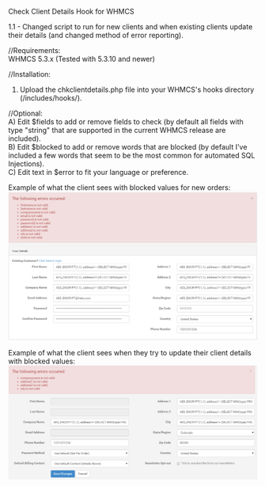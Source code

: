 Check Client Details Hook for WHMCS<br />

1.1 -	Changed script to run for new clients and when existing clients update their details (and changed method of error reporting).<br />
	
//Requirements:<br />
WHMCS 5.3.x (Tested with 5.3.10 and newer)<br />

//Installation:<br />
1) Upload the chkclientdetails.php file into your WHMCS's hooks directory (/includes/hooks/).<br />

//Optional:<br />
A) Edit $fields to add or remove fields to check (by default all fields with type "string" that are supported in the current WHMCS release are included).<br />
B) Edit $blocked to add or remove words that are blocked (by default I've included a few words that seem to be the most common for automated SQL Injections).<br />
C) Edit text in $error to fit your language or preference.<br />

Example of what the client sees with blocked values for new orders:<br />
![Alt text](/example_new_client.png?raw=true "Example New Order")<br />

Example of what the client sees when they try to update their client details with blocked values:<br />
![Alt text](/example_update_client.png?raw=true "Example Update Details")<br />